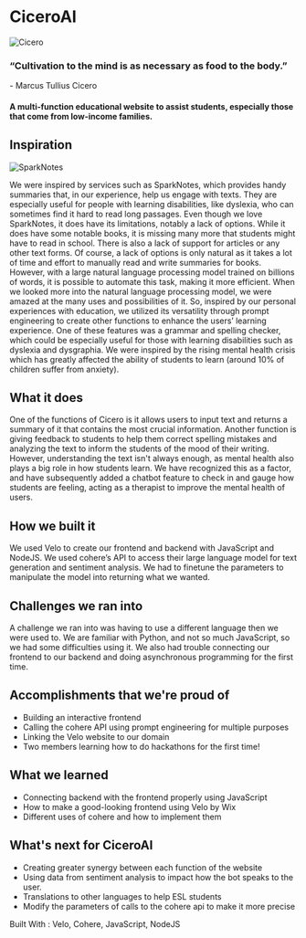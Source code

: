 # CiceroAI

![Cicero](https://upload.wikimedia.org/wikipedia/commons/thumb/8/8a/Bust_of_Cicero_%281st-cent._BC%29_-_Palazzo_Nuovo_-_Musei_Capitolini_-_Rome_2016.jpg/230px-Bust_of_Cicero_%281st-cent._BC%29_-_Palazzo_Nuovo_-_Musei_Capitolini_-_Rome_2016.jpg)

### “Cultivation to the mind is as necessary as food to the body.”

\- Marcus Tullius Cicero

#### A multi-function educational website to assist students, especially those that come from low-income families.


## Inspiration
![SparkNotes](https://www.sparknotes.com/images/banner-homepage.svg)

We were inspired by services such as SparkNotes, which provides handy summaries that, in our experience, help us engage with texts. They are especially useful for people with learning disabilities, like dyslexia, who can sometimes find it hard to read long passages. Even though we love SparkNotes, it does have its limitations, notably a lack of options. While it does have some notable books, it is missing many more that students might have to read in school. There is also a lack of support for articles or any other text forms. Of course, a lack of options is only natural as it takes a lot of time and effort to manually read and write summaries for books. However, with a large natural language processing model trained on billions of words, it is possible to automate this task, making it more efficient. When we looked more into the natural language processing model, we were amazed at the many uses and possibilities of it. So, inspired by our personal experiences with education, we utilized its versatility through prompt engineering to create other functions to enhance the users’ learning experience. One of these features was a grammar and spelling checker, which could be especially useful for those with learning disabilities such as dyslexia and dysgraphia. We were inspired by the rising mental health crisis which has greatly affected the ability of students to learn (around 10% of children suffer from anxiety).
## What it does
One of the functions of Cicero is it allows users to input text and returns a summary of it that contains the most crucial information. Another function is giving feedback to students to help them correct spelling mistakes and analyzing the text to inform the students of the mood of their writing. However, understanding the text isn't always enough, as mental health also plays a big role in how students learn. We have recognized this as a factor, and have subsequently added a chatbot feature to check in and gauge how students are feeling, acting as a therapist to improve the mental health of users.
## How we built it
We used Velo to create our frontend and backend with JavaScript and NodeJS. We used cohere’s API to access their large language model for text generation and sentiment analysis. We had to finetune the parameters to manipulate the model into returning what we wanted.
## Challenges we ran into
A challenge we ran into was having to use a different language then we were used to. We are familiar with Python, and not so much JavaScript, so we had some difficulties using it. We also had trouble connecting our frontend to our backend and doing asynchronous programming for the first time.
## Accomplishments that we're proud of
- Building an interactive frontend 
- Calling the cohere API using prompt engineering for multiple purposes
- Linking the Velo website to our domain
- Two members learning how to do hackathons for the first time!
## What we learned
- Connecting backend with the frontend properly using JavaScript
- How to make a good-looking frontend using Velo by Wix
- Different uses of cohere and how to implement them
## What's next for CiceroAI
- Creating greater synergy between each function of the website
- Using data from sentiment analysis to impact how the bot speaks to the user.
- Translations to other languages to help ESL students
- Modify the parameters of calls to the cohere api to make it more precise


Built With : Velo, Cohere, JavaScript, NodeJS
